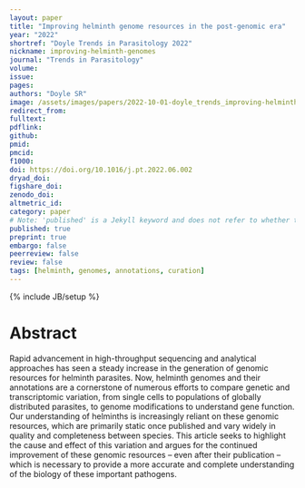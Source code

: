 ```yaml
---
layout: paper
title: "Improving helminth genome resources in the post-genomic era"
year: "2022"
shortref: "Doyle Trends in Parasitology 2022"
nickname: improving-helminth-genomes
journal: "Trends in Parasitology"
volume:
issue:
pages:
authors: "Doyle SR"
image: /assets/images/papers/2022-10-01-doyle_trends_improving-helminth-genomes.png
redirect_from:
fulltext:
pdflink:
github:
pmid:
pmcid:
f1000:
doi: https://doi.org/10.1016/j.pt.2022.06.002
dryad_doi:
figshare_doi:
zenodo_doi:
altmetric_id:
category: paper
# Note: 'published' is a Jekyll keyword and does not refer to whether the paper is published, but rather to whether this Markdown should be part of the rendered site.
published: true
preprint: true
embargo: false
peerreview: false
review: false
tags: [helminth, genomes, annotations, curation]
---
```

{% include JB/setup %}

# Abstract

Rapid advancement in high-throughput sequencing and analytical approaches has seen a steady increase in the generation of genomic resources for helminth parasites. Now, helminth genomes and their annotations are a cornerstone of numerous efforts to compare genetic and transcriptomic variation, from single cells to populations of globally distributed parasites, to genome modifications to understand gene function. Our understanding of helminths is increasingly reliant on these genomic resources, which are primarily static once published and vary widely in quality and completeness between species. This article seeks to highlight the cause and effect of this variation and argues for the continued improvement of these genomic resources – even after their publication – which is necessary to provide a more accurate and complete understanding of the biology of these important pathogens.
